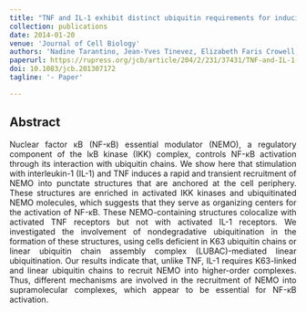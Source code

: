 ```yaml
---
title: "TNF and IL-1 exhibit distinct ubiquitin requirements for inducing NEMO–IKK supramolecular structures"
collection: publications
date: 2014-01-20
venue: 'Journal of Cell Biology'
authors: 'Nadine Tarantino, Jean-Yves Tinevez, Elizabeth Faris Crowell, Bertrand Boisson, Ricardo Henriques, Musa Mhlanga, Fabrice Agou, Alain Israël, Emmanuel Laplantine'
paperurl: https://rupress.org/jcb/article/204/2/231/37431/TNF-and-IL-1-exhibit-distinct-ubiquitin
doi: 10.1083/jcb.201307172
tagline: '- Paper'

---
```


<h2> Abstract </h2>
<p align= "justify">
Nuclear factor κB (NF-κB) essential modulator (NEMO), a regulatory component of the IκB kinase (IKK) complex, controls NF-κB activation through its interaction with ubiquitin chains. We show here that stimulation with interleukin-1 (IL-1) and TNF induces a rapid and transient recruitment of NEMO into punctate structures that are anchored at the cell periphery. These structures are enriched in activated IKK kinases and ubiquitinated NEMO molecules, which suggests that they serve as organizing centers for the activation of NF-κB. These NEMO-containing structures colocalize with activated TNF receptors but not with activated IL-1 receptors. We investigated the involvement of nondegradative ubiquitination in the formation of these structures, using cells deficient in K63 ubiquitin chains or linear ubiquitin chain assembly complex (LUBAC)-mediated linear ubiquitination. Our results indicate that, unlike TNF, IL-1 requires K63-linked and linear ubiquitin chains to recruit NEMO into higher-order complexes. Thus, different mechanisms are involved in the recruitment of NEMO into supramolecular complexes, which appear to be essential for NF-κB activation.
